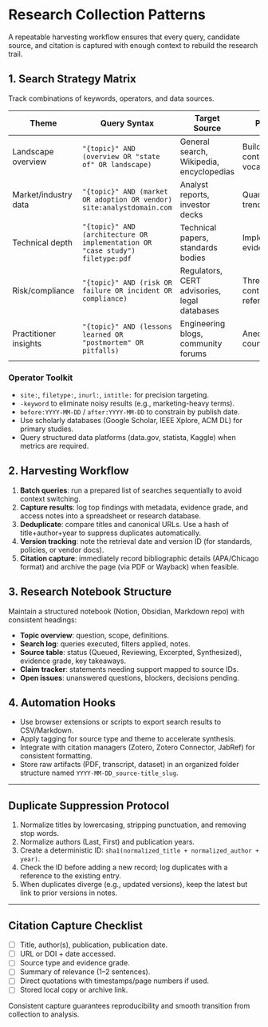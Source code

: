 # Research Collection Patterns

A repeatable harvesting workflow ensures that every query, candidate source, and citation is captured with enough context to rebuild the research trail.

## 1. Search Strategy Matrix
Track combinations of keywords, operators, and data sources.

| Theme | Query Syntax | Target Source | Purpose |
|-------|--------------|---------------|---------|
| Landscape overview | `"{topic}" AND (overview OR "state of" OR landscape)` | General search, Wikipedia, encyclopedias | Build baseline context and vocabulary. |
| Market/industry data | `"{topic}" AND (market OR adoption OR vendor) site:analystdomain.com` | Analyst reports, investor decks | Quantitative trend signals. |
| Technical depth | `"{topic}" AND (architecture OR implementation OR "case study") filetype:pdf` | Technical papers, standards bodies | Implementation evidence. |
| Risk/compliance | `"{topic}" AND (risk OR failure OR incident OR compliance)` | Regulators, CERT advisories, legal databases | Threat and control references. |
| Practitioner insights | `"{topic}" AND (lessons learned OR "postmortem" OR pitfalls)` | Engineering blogs, community forums | Anecdotes and counterpoints. |

### Operator Toolkit
- `site:`, `filetype:`, `inurl:`, `intitle:` for precision targeting.
- `-keyword` to eliminate noisy results (e.g., marketing-heavy terms).
- `before:YYYY-MM-DD` / `after:YYYY-MM-DD` to constrain by publish date.
- Use scholarly databases (Google Scholar, IEEE Xplore, ACM DL) for primary studies.
- Query structured data platforms (data.gov, statista, Kaggle) when metrics are required.

## 2. Harvesting Workflow
1. **Batch queries**: run a prepared list of searches sequentially to avoid context switching.
2. **Capture results**: log top findings with metadata, evidence grade, and access notes into a spreadsheet or research database.
3. **Deduplicate**: compare titles and canonical URLs. Use a hash of title+author+year to suppress duplicates automatically.
4. **Version tracking**: note the retrieval date and version ID (for standards, policies, or vendor docs).
5. **Citation capture**: immediately record bibliographic details (APA/Chicago format) and archive the page (via PDF or Wayback) when feasible.

## 3. Research Notebook Structure
Maintain a structured notebook (Notion, Obsidian, Markdown repo) with consistent headings:
- **Topic overview**: question, scope, definitions.
- **Search log**: queries executed, filters applied, notes.
- **Source table**: status (Queued, Reviewing, Excerpted, Synthesized), evidence grade, key takeaways.
- **Claim tracker**: statements needing support mapped to source IDs.
- **Open issues**: unanswered questions, blockers, decisions pending.

## 4. Automation Hooks
- Use browser extensions or scripts to export search results to CSV/Markdown.
- Apply tagging for source type and theme to accelerate synthesis.
- Integrate with citation managers (Zotero, Zotero Connector, JabRef) for consistent formatting.
- Store raw artifacts (PDF, transcript, dataset) in an organized folder structure named `YYYY-MM-DD_source-title_slug`.

---

## Duplicate Suppression Protocol
1. Normalize titles by lowercasing, stripping punctuation, and removing stop words.
2. Normalize authors (Last, First) and publication years.
3. Create a deterministic ID: `sha1(normalized_title + normalized_author + year)`.
4. Check the ID before adding a new record; log duplicates with a reference to the existing entry.
5. When duplicates diverge (e.g., updated versions), keep the latest but link to prior versions in notes.

---

## Citation Capture Checklist
- [ ] Title, author(s), publication, publication date.
- [ ] URL or DOI + date accessed.
- [ ] Source type and evidence grade.
- [ ] Summary of relevance (1–2 sentences).
- [ ] Direct quotations with timestamps/page numbers if used.
- [ ] Stored local copy or archive link.

Consistent capture guarantees reproducibility and smooth transition from collection to analysis.
